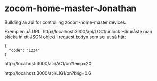 # zocom-home-master-Jonathan
Building an api for controlling zocom-home-master devices.

Exemplen på URL:
http://localhost:3000/api/LOC1/unlock
  Här måste man skicka in ett JSON objekt i request bodyn som ser ut så här: 
  ```
  {
    "code": "1234"
  }
  ```
http://localhost:3000/api/AC1/on?temp=20

http://localhost:3000/api/LIG1/on?brig=0.6
